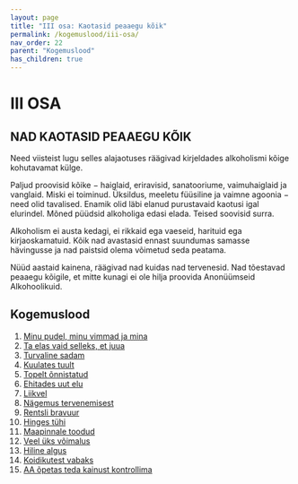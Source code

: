 ```yaml
---
layout: page
title: "III osa: Kaotasid peaaegu kõik"
permalink: /kogemuslood/iii-osa/
nav_order: 22
parent: "Kogemuslood"
has_children: true
---
```


# III OSA

## NAD KAOTASID PEAAEGU KÕIK

Need viisteist lugu selles alajaotuses räägivad kirjeldades alkoholismi kõige kohutavamat külge.

Paljud proovisid kõike − haiglaid, eriravisid, sanatooriume, vaimuhaiglaid ja vanglaid. Miski ei toiminud. Üksildus, meeletu füüsiline ja vaimne agoonia − need olid tavalised. Enamik olid läbi elanud purustavaid kaotusi igal elurindel. Mõned püüdsid alkoholiga edasi elada. Teised soovisid surra.

Alkoholism ei austa kedagi, ei rikkaid ega vaeseid, harituid ega kirjaoskamatuid. Kõik nad avastasid ennast suundumas samasse hävingusse ja nad paistsid olema võimetud seda peatama.

Nüüd aastaid kainena, räägivad nad kuidas nad tervenesid. Nad tõestavad peaaegu kõigile, et mitte kunagi ei ole hilja proovida Anonüümseid Alkohoolikuid.

## Kogemuslood

1. [Minu pudel, minu vimmad ja mina](./01_minu_pudel_minu_vimmad_ja_mina/)
2. [Ta elas vaid selleks, et juua](./02_ta_elas_vaid_selleks_et_juua/)
3. [Turvaline sadam](./03_turvaline_sadam/)
4. [Kuulates tuult](./04_kuulates_tuult/)
5. [Topelt õnnistatud](./05_topelt_onnistatud/)
6. [Ehitades uut elu](./06_ehitades_uut_elu/)
7. [Liikvel](./07_liikvel/)
8. [Nägemus tervenemisest](./08_nagemus_tervenemisest/)
9. [Rentsli bravuur](./09_rentsli_bravuur/)
10. [Hinges tühi](./10_hinges_tuhi/)
11. [Maapinnale toodud](./11_maapinnale_toodud/)
12. [Veel üks võimalus](./12_veel_uks_voimalus/)
13. [Hiline algus](./13_hiline_algus/)
14. [Koidikutest vabaks](./14_koidikutest_vabaks/)
15. [AA õpetas teda kainust kontrollima](./15_aa_opetas_teda_kainust_kontrollima/)
